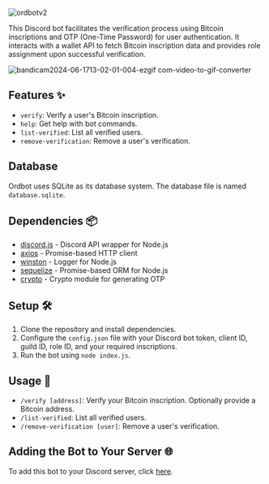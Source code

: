 ![ordbotv2](https://github.com/ShivgunGaming/ordbot/assets/102505925/5e5976ae-c0bf-46cc-8337-e6e700c63330)

This Discord bot facilitates the verification process using Bitcoin inscriptions and OTP (One-Time Password) for user authentication. It interacts with a wallet API to fetch Bitcoin inscription data and provides role assignment upon successful verification.

![bandicam2024-06-1713-02-01-004-ezgif com-video-to-gif-converter](https://github.com/ShivgunGaming/ordbot/assets/102505925/78bd71e1-90d5-4ab7-9115-dd00f2f205c3)

## Features ✨
- `verify`: Verify a user's Bitcoin inscription.
- `help`: Get help with bot commands.
- `list-verified`: List all verified users.
- `remove-verification`: Remove a user's verification.

## Database
Ordbot uses SQLite as its database system. The database file is named `database.sqlite`.

## Dependencies 📦
- [discord.js](https://discord.js.org/) - Discord API wrapper for Node.js
- [axios](https://github.com/axios/axios) - Promise-based HTTP client
- [winston](https://github.com/winstonjs/winston) - Logger for Node.js
- [sequelize](https://sequelize.org/) - Promise-based ORM for Node.js
- [crypto](https://nodejs.org/api/crypto.html) - Crypto module for generating OTP

## Setup 🛠️
1. Clone the repository and install dependencies.
2. Configure the `config.json` file with your Discord bot token, client ID, guild ID, role ID, and your required inscriptions.
3. Run the bot using `node index.js`.

## Usage 🚀
- `/verify [address]`: Verify your Bitcoin inscription. Optionally provide a Bitcoin address.
- `/list-verified`: List all verified users.
- `/remove-verification [user]`: Remove a user's verification.

## Adding the Bot to Your Server 🌐
To add this bot to your Discord server, click [here](https://discord.com/oauth2/authorize?client_id=1241662241418248212&permissions=633318697598967&scope=bot).

